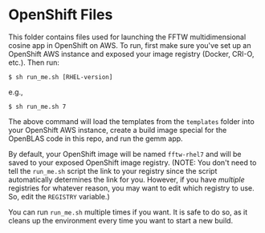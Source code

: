 # OpenShift Files

This folder contains files used for launching the FFTW multidimensional cosine app in OpenShift on AWS. To run, first make sure you've set up an OpenShift AWS instance and exposed your image registry (Docker, CRI-O, etc.). Then run:

```
$ sh run_me.sh [RHEL-version]
```

e.g.,

```
$ sh run_me.sh 7
```

The above command will load the templates from the `templates` folder into your OpenShift AWS instance, create a build image special for the OpenBLAS code in this repo, and run the gemm app.

By default, your OpenShift image will be named `fftw-rhel7` and will be saved to your exposed OpenShift image registry. (NOTE: You don't need to tell the `run_me.sh` script the link to your registry since the script automatically determines the link for you. However, if you have *multiple* registries for whatever reason, you may want to edit which registry to use. So, edit the `REGISTRY` variable.)

You can run `run_me.sh` multiple times if you want. It is safe to do so, as it cleans up the environment every time you want to start a new build.
